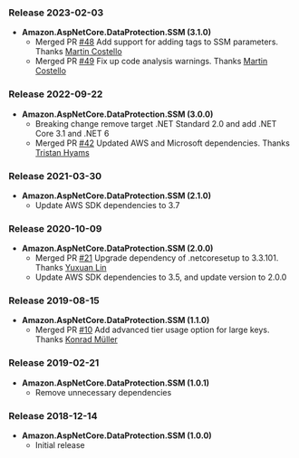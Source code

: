 ### Release 2023-02-03
* **Amazon.AspNetCore.DataProtection.SSM (3.1.0)**
	* Merged PR [#48](https://github.com/aws/aws-ssm-data-protection-provider-for-aspnet/pull/48) Add support for adding tags to SSM parameters. Thanks [Martin Costello](https://github.com/martincostello)
	* Merged PR [#49](https://github.com/aws/aws-ssm-data-protection-provider-for-aspnet/pull/49) Fix up code analysis warnings. Thanks [Martin Costello](https://github.com/martincostello)


### Release 2022-09-22
* **Amazon.AspNetCore.DataProtection.SSM (3.0.0)**
    * Breaking change remove target .NET Standard 2.0 and add .NET Core 3.1 and .NET 6
	* Merged PR [#42](https://github.com/aws/aws-ssm-data-protection-provider-for-aspnet/pull/42) Updated AWS and Microsoft dependencies. Thanks [Tristan Hyams](https://github.com/houseofcat)
	
### Release 2021-03-30
* **Amazon.AspNetCore.DataProtection.SSM (2.1.0)**
    * Update AWS SDK dependencies to 3.7

### Release 2020-10-09
* **Amazon.AspNetCore.DataProtection.SSM (2.0.0)**
    * Merged PR [#21](https://github.com/aws/aws-ssm-data-protection-provider-for-aspnet/pull/21) Upgrade dependency of .netcoresetup to 3.3.101. Thanks [Yuxuan Lin](https://github.com/YuxuanLin)
    * Update AWS SDK dependencies to 3.5, and update version to 2.0.0

### Release 2019-08-15
* **Amazon.AspNetCore.DataProtection.SSM (1.1.0)**
    * Merged PR [#10](https://github.com/aws/aws-ssm-data-protection-provider-for-aspnet/pull/10) Add advanced tier usage option for large keys. Thanks [Konrad Müller](https://github.com/krdmllr)

### Release 2019-02-21
* **Amazon.AspNetCore.DataProtection.SSM (1.0.1)**
  * Remove unnecessary dependencies

### Release 2018-12-14
* **Amazon.AspNetCore.DataProtection.SSM (1.0.0)**
  * Initial release
